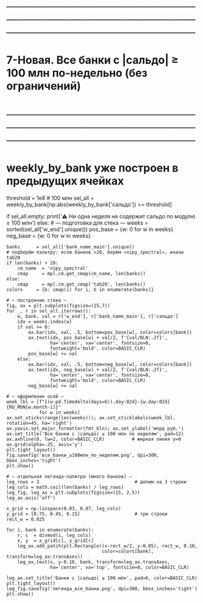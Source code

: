 # ───────────────────────────────────────────────────────────────────────────
# 7-Новая.  Все банки с |сальдо| ≥ 100 млн по-недельно (без ограничений)
# ───────────────────────────────────────────────────────────────────────────
# weekly_by_bank уже построен в предыдущих ячейках
threshold = 1e8                                             # 100 млн
sel_all   = weekly_by_bank[np.abs(weekly_by_bank['сальдо']) >= threshold]

if sel_all.empty:
    print('⚠️  Ни одна неделя не содержит сальдо по модулю ≥ 100 млн')
else:
    # — подготовка для стека —
    weeks      = sorted(sel_all['w_end'].unique())
    pos_base   = {w: 0 for w in weeks}
    neg_base   = {w: 0 for w in weeks}

    banks      = sel_all['bank_name_main'].unique()
    # подберём палитру: если банков >20, берём «nipy_spectral», иначе tab20
    if len(banks) > 20:
        cm_name  = 'nipy_spectral'
        cmap     = mpl.cm.get_cmap(cm_name, len(banks))
    else:
        cmap     = mpl.cm.get_cmap('tab20', len(banks))
    colors     = {b: cmap(i) for i, b in enumerate(banks)}

    # — построение стека —
    fig, ax = plt.subplots(figsize=(15,7))
    for _, r in sel_all.iterrows():
        w, bank, val = r['w_end'], r['bank_name_main'], r['сальдо']
        idx = weeks.index(w)
        if val >= 0:
            ax.bar(idx, val, .5, bottom=pos_base[w], color=colors[bank])
            ax.text(idx, pos_base[w] + val/2, f'{val/BLN:.2f}',
                    ha='center', va='center', fontsize=8,
                    fontweight='bold', color=BASIC_CLR)
            pos_base[w] += val
        else:
            ax.bar(idx, val, .5, bottom=neg_base[w], color=colors[bank])
            ax.text(idx, neg_base[w] + val/2, f'{val/BLN:.2f}',
                    ha='center', va='center', fontsize=8,
                    fontweight='bold', color=BASIC_CLR)
            neg_base[w] += val

    # — оформление осей —
    week_lbl = [f"{(w-pd.Timedelta(days=6)).day:02d}-{w.day:02d} {RU_MON[w.month-1]}"
                for w in weeks]
    ax.set_xticks(range(len(weeks))); ax.set_xticklabels(week_lbl, rotation=45, ha='right')
    ax.yaxis.set_major_formatter(fmt_bln); ax.set_ylabel('млрд руб.')
    ax.set_title('Все банки с |сальдо| ≥ 100 млн по неделям', pad=12)
    ax.axhline(0, lw=2, color=BASIC_CLR)          # жирная линия y=0
    ax.grid(alpha=.25, axis='y')
    plt.tight_layout()
    fig.savefig('все_банки_≥100млн_по_неделям.png', dpi=300, bbox_inches='tight')
    plt.show()

    # — отдельная легенда-палитра (много банков) —
    leg_rows = 3                                   # делим на 3 строки
    leg_cols = math.ceil(len(banks) / leg_rows)
    leg_fig, leg_ax = plt.subplots(figsize=(15, 2.5))
    leg_ax.axis('off')

    x_grid = np.linspace(0.03, 0.97, leg_cols)
    y_grid = [0.75, 0.45, 0.15]                    # три строки
    rect_w = 0.025

    for i, bank in enumerate(banks):
        r, c  = divmod(i, leg_cols)
        x, y  = x_grid[c], y_grid[r]
        leg_ax.add_patch(plt.Rectangle((x-rect_w/2, y-0.05), rect_w, 0.10,
                                       color=colors[bank], transform=leg_ax.transAxes))
        leg_ax.text(x, y-0.10, bank, transform=leg_ax.transAxes,
                    ha='center', va='top', fontsize=8, color=BASIC_CLR)

    leg_ax.set_title('Банки с |сальдо| ≥ 100 млн', pad=6, color=BASIC_CLR)
    plt.tight_layout()
    leg_fig.savefig('легенда_все_банки.png', dpi=300, bbox_inches='tight')
    plt.show()
